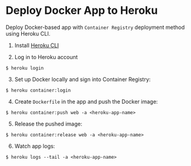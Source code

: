 # Deploy Docker App to Heroku

Deploy Docker-based app with `Container Registry` deployment method using Heroku CLI.

1. Install [Heroku CLI](https://devcenter.heroku.com/articles/heroku-cli)

2. Log in to Heroku account

  ```console
  $ heroku login
  ```

3. Set up Docker locally and sign into Container Registry:

  ```console
  $ heroku container:login
  ```

4. Create `Dockerfile` in the app and push the Docker image:

  ```console
  $ heroku container:push web -a <heroku-app-name>
  ```

5. Release the pushed image:

  ```console
  $ heroku container:release web -a <heroku-app-name>
  ```

6. Watch app logs:

  ```console
  $ heroku logs --tail -a <heroku-app-name>
  ```
